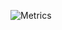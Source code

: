 ![Metrics](https://metrics.lecoq.io/mc-nekoneko?template=classic&isocalendar=1&isocalendar.duration=half-year&config.timezone=Asia%2FTokyo)
